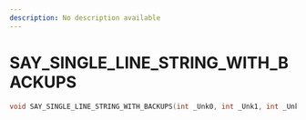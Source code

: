 ```yaml
---
description: No description available 
---
```


# SAY_SINGLE_LINE_STRING_WITH_BACKUPS

```cpp
void SAY_SINGLE_LINE_STRING_WITH_BACKUPS(int _Unk0, int _Unk1, int _Unk2, int _Unk3, int _Unk4, int _Unk5, int _Unk6, int _Unk7);
```